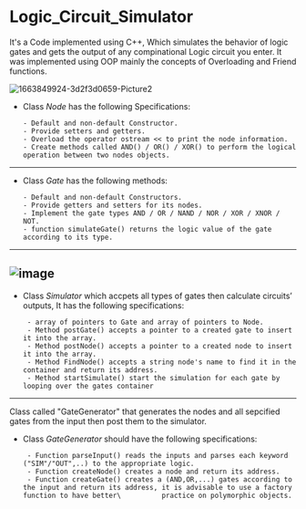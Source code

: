# Logic_Circuit_Simulator
It's a Code implemented using C++, Which simulates the behavior of logic gates and gets the output of any compinational Logic circuit you enter.
It was implemented using OOP mainly the concepts of Overloading and Friend functions.

![1663849924-3d2f3d0659-Picture2](https://user-images.githubusercontent.com/69655655/192331330-0cf20aff-94f9-4f64-aeb0-a8904736e1fe.png)

* Class *Node* has the following Specifications:

      - Default and non-default Constructor.
      - Provide setters and getters.
      - Overload the operator ostream << to print the node information.
      - Create methods called AND() / OR() / XOR() to perform the logical operation between two nodes objects.
------------------------------------------------------------------------------------------------------------------------------------------------  
* Class *Gate* has the following methods:

      - Default and non-default Constructors.
      - Provide getters and setters for its nodes.
      - Implement the gate types AND / OR / NAND / NOR / XOR / XNOR / NOT.
      - function simulateGate() returns the logic value of the gate according to its type.  
----------------------------------------------------------------------------------------------------------------------------------------------
      
![image](https://user-images.githubusercontent.com/69655655/192333702-516690d6-f589-4eb9-a483-8b5c7c3d5f5e.png)
------------------------------------------------------------------------------------------------------------------------------------------------
* Class *Simulator* which accpets all types of gates then calculate circuits’ outputs, It has the following specifications:

       - array of pointers to Gate and array of pointers to Node.
       - Method postGate() accepts a pointer to a created gate to insert it into the array.
       - Method postNode() accepts a pointer to a created node to insert it into the array.
       - Method FindNode() accepts a string node's name to find it in the container and return its address.
       - Method startSimulate() start the simulation for each gate by looping over the gates container
------------------------------------------------------------------------------------------------------------------------------------------------
Class called "GateGenerator" that generates the nodes and all sepcified gates from the input then post them to the simulator.

* Class *GateGenerator* should have the following specifications:

       - Function parseInput() reads the inputs and parses each keyword ("SIM"/"OUT",..) to the appropriate logic.
       - Function createNode() creates a node and return its address.
       - Function createGate() creates a (AND,OR,...) gates according to the input and return its address, it is advisable to use a factory function to have better\          practice on polymorphic objects.
